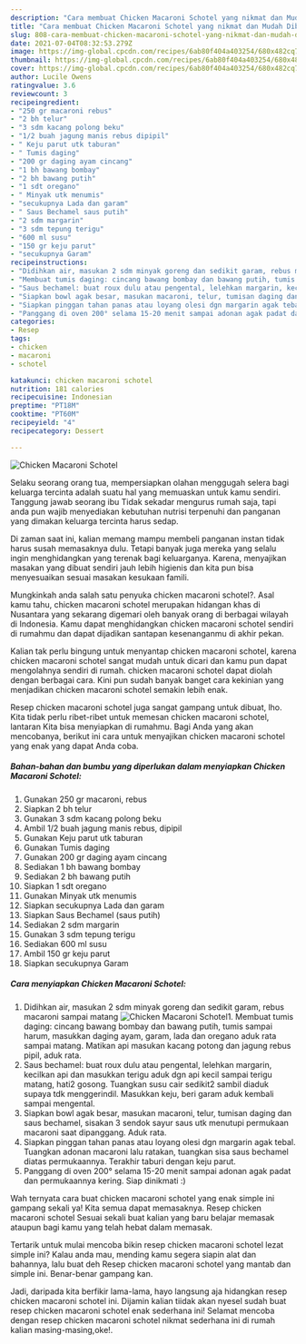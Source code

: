```yaml
---
description: "Cara membuat Chicken Macaroni Schotel yang nikmat dan Mudah Dibuat"
title: "Cara membuat Chicken Macaroni Schotel yang nikmat dan Mudah Dibuat"
slug: 808-cara-membuat-chicken-macaroni-schotel-yang-nikmat-dan-mudah-dibuat
date: 2021-07-04T08:32:53.279Z
image: https://img-global.cpcdn.com/recipes/6ab80f404a403254/680x482cq70/chicken-macaroni-schotel-foto-resep-utama.jpg
thumbnail: https://img-global.cpcdn.com/recipes/6ab80f404a403254/680x482cq70/chicken-macaroni-schotel-foto-resep-utama.jpg
cover: https://img-global.cpcdn.com/recipes/6ab80f404a403254/680x482cq70/chicken-macaroni-schotel-foto-resep-utama.jpg
author: Lucile Owens
ratingvalue: 3.6
reviewcount: 3
recipeingredient:
- "250 gr macaroni rebus"
- "2 bh telur"
- "3 sdm kacang polong beku"
- "1/2 buah jagung manis rebus dipipil"
- " Keju parut utk taburan"
- " Tumis daging"
- "200 gr daging ayam cincang"
- "1 bh bawang bombay"
- "2 bh bawang putih"
- "1 sdt oregano"
- " Minyak utk menumis"
- "secukupnya Lada dan garam"
- " Saus Bechamel saus putih"
- "2 sdm margarin"
- "3 sdm tepung terigu"
- "600 ml susu"
- "150 gr keju parut"
- "secukupnya Garam"
recipeinstructions:
- "Didihkan air, masukan 2 sdm minyak goreng dan sedikit garam, rebus macaroni sampai matang"
- "Membuat tumis daging: cincang bawang bombay dan bawang putih, tumis sampai harum, masukkan daging ayam, garam, lada dan oregano aduk rata sampai matang. Matikan api masukan kacang potong dan jagung rebus pipil, aduk rata."
- "Saus bechamel: buat roux dulu atau pengental, lelehkan margarin, kecilkan api dan masukkan terigu aduk dgn api kecil sampai terigu matang, hati2 gosong. Tuangkan susu cair sedikit2 sambil diaduk supaya tdk menggerindil. Masukkan keju, beri garam aduk kembali sampai mengental."
- "Siapkan bowl agak besar, masukan macaroni, telur, tumisan daging dan saus bechamel, sisakan 3 sendok sayur saus utk menutupi permukaan macaroni saat dipanggang. Aduk rata."
- "Siapkan pinggan tahan panas atau loyang olesi dgn margarin agak tebal. Tuangkan adonan macaroni lalu ratakan, tuangkan sisa saus bechamel diatas permukaannya. Terakhir taburi dengan keju parut."
- "Panggang di oven 200° selama 15-20 menit sampai adonan agak padat dan permukaannya kering. Siap dinikmati :)"
categories:
- Resep
tags:
- chicken
- macaroni
- schotel

katakunci: chicken macaroni schotel 
nutrition: 181 calories
recipecuisine: Indonesian
preptime: "PT18M"
cooktime: "PT60M"
recipeyield: "4"
recipecategory: Dessert

---
```



![Chicken Macaroni Schotel](https://img-global.cpcdn.com/recipes/6ab80f404a403254/680x482cq70/chicken-macaroni-schotel-foto-resep-utama.jpg)

Selaku seorang orang tua, mempersiapkan olahan menggugah selera bagi keluarga tercinta adalah suatu hal yang memuaskan untuk kamu sendiri. Tanggung jawab seorang ibu Tidak sekadar mengurus rumah saja, tapi anda pun wajib menyediakan kebutuhan nutrisi terpenuhi dan panganan yang dimakan keluarga tercinta harus sedap.

Di zaman  saat ini, kalian memang mampu membeli panganan instan tidak harus susah memasaknya dulu. Tetapi banyak juga mereka yang selalu ingin menghidangkan yang terenak bagi keluarganya. Karena, menyajikan masakan yang dibuat sendiri jauh lebih higienis dan kita pun bisa menyesuaikan sesuai masakan kesukaan famili. 



Mungkinkah anda salah satu penyuka chicken macaroni schotel?. Asal kamu tahu, chicken macaroni schotel merupakan hidangan khas di Nusantara yang sekarang digemari oleh banyak orang di berbagai wilayah di Indonesia. Kamu dapat menghidangkan chicken macaroni schotel sendiri di rumahmu dan dapat dijadikan santapan kesenanganmu di akhir pekan.

Kalian tak perlu bingung untuk menyantap chicken macaroni schotel, karena chicken macaroni schotel sangat mudah untuk dicari dan kamu pun dapat mengolahnya sendiri di rumah. chicken macaroni schotel dapat diolah dengan berbagai cara. Kini pun sudah banyak banget cara kekinian yang menjadikan chicken macaroni schotel semakin lebih enak.

Resep chicken macaroni schotel juga sangat gampang untuk dibuat, lho. Kita tidak perlu ribet-ribet untuk memesan chicken macaroni schotel, lantaran Kita bisa menyiapkan di rumahmu. Bagi Anda yang akan mencobanya, berikut ini cara untuk menyajikan chicken macaroni schotel yang enak yang dapat Anda coba.

<!--inarticleads1-->

##### Bahan-bahan dan bumbu yang diperlukan dalam menyiapkan Chicken Macaroni Schotel:

1. Gunakan 250 gr macaroni, rebus
1. Siapkan 2 bh telur
1. Gunakan 3 sdm kacang polong beku
1. Ambil 1/2 buah jagung manis rebus, dipipil
1. Gunakan  Keju parut utk taburan
1. Gunakan  Tumis daging
1. Gunakan 200 gr daging ayam cincang
1. Sediakan 1 bh bawang bombay
1. Sediakan 2 bh bawang putih
1. Siapkan 1 sdt oregano
1. Gunakan  Minyak utk menumis
1. Siapkan secukupnya Lada dan garam
1. Siapkan  Saus Bechamel (saus putih)
1. Sediakan 2 sdm margarin
1. Gunakan 3 sdm tepung terigu
1. Sediakan 600 ml susu
1. Ambil 150 gr keju parut
1. Siapkan secukupnya Garam




<!--inarticleads2-->

##### Cara menyiapkan Chicken Macaroni Schotel:

1. Didihkan air, masukan 2 sdm minyak goreng dan sedikit garam, rebus macaroni sampai matang
<img src="https://img-global.cpcdn.com/steps/66bbf9251dd7c130/160x128cq70/chicken-macaroni-schotel-langkah-memasak-1-foto.jpg" alt="Chicken Macaroni Schotel">1. Membuat tumis daging: cincang bawang bombay dan bawang putih, tumis sampai harum, masukkan daging ayam, garam, lada dan oregano aduk rata sampai matang. Matikan api masukan kacang potong dan jagung rebus pipil, aduk rata.
1. Saus bechamel: buat roux dulu atau pengental, lelehkan margarin, kecilkan api dan masukkan terigu aduk dgn api kecil sampai terigu matang, hati2 gosong. Tuangkan susu cair sedikit2 sambil diaduk supaya tdk menggerindil. Masukkan keju, beri garam aduk kembali sampai mengental.
1. Siapkan bowl agak besar, masukan macaroni, telur, tumisan daging dan saus bechamel, sisakan 3 sendok sayur saus utk menutupi permukaan macaroni saat dipanggang. Aduk rata.
1. Siapkan pinggan tahan panas atau loyang olesi dgn margarin agak tebal. Tuangkan adonan macaroni lalu ratakan, tuangkan sisa saus bechamel diatas permukaannya. Terakhir taburi dengan keju parut.
1. Panggang di oven 200° selama 15-20 menit sampai adonan agak padat dan permukaannya kering. Siap dinikmati :)




Wah ternyata cara buat chicken macaroni schotel yang enak simple ini gampang sekali ya! Kita semua dapat memasaknya. Resep chicken macaroni schotel Sesuai sekali buat kalian yang baru belajar memasak ataupun bagi kamu yang telah hebat dalam memasak.

Tertarik untuk mulai mencoba bikin resep chicken macaroni schotel lezat simple ini? Kalau anda mau, mending kamu segera siapin alat dan bahannya, lalu buat deh Resep chicken macaroni schotel yang mantab dan simple ini. Benar-benar gampang kan. 

Jadi, daripada kita berfikir lama-lama, hayo langsung aja hidangkan resep chicken macaroni schotel ini. Dijamin kalian tiidak akan nyesel sudah buat resep chicken macaroni schotel enak sederhana ini! Selamat mencoba dengan resep chicken macaroni schotel nikmat sederhana ini di rumah kalian masing-masing,oke!.


